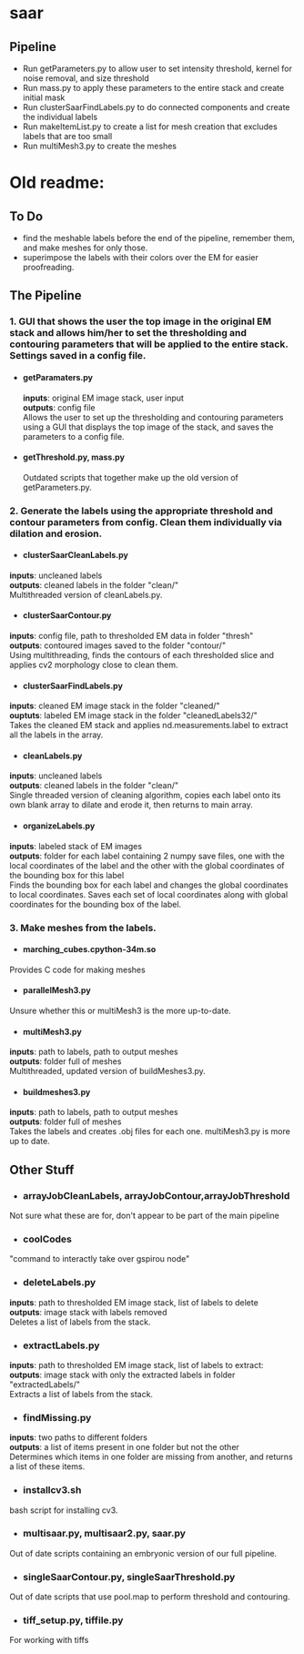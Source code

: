 # saar

## Pipeline

- Run getParameters.py to allow user to set intensity threshold, kernel for noise removal, and size threshold
- Run mass.py to apply these parameters to the entire stack and create initial mask
- Run clusterSaarFindLabels.py to do connected components and create the individual labels
- Run makeItemList.py to create a list for mesh creation that excludes labels that are too small
- Run multiMesh3.py to create the meshes 

# Old readme:
## To Do
- find the meshable labels before the end of the pipeline, remember them, and make meshes for only those.
- superimpose the labels with their colors over the EM for easier proofreading.

## The Pipeline

### 1. GUI that shows the user the top image in the original EM stack and allows him/her to set the thresholding and contouring parameters that will be applied to the entire stack. Settings saved in a config file.

- #### getParamaters.py
  **inputs**: original EM image stack, user input  
  **outputs**: config file  
  Allows the user to set up the thresholding and contouring parameters using a GUI that displays the top image of the stack, and saves the parameters to a config file.

- #### getThreshold.py, mass.py
  Outdated scripts that together make up the old version of getParameters.py.

### 2. Generate the labels using the appropriate threshold and contour parameters from config. Clean them individually via dilation and erosion.

- #### clusterSaarCleanLabels.py
 **inputs**: uncleaned labels  
 **outputs**: cleaned labels in the folder "clean/"  
 Multithreaded version of cleanLabels.py.

- #### clusterSaarContour.py
 **inputs**: config file, path to thresholded EM data in folder "thresh"  
 **outputs**: contoured images saved to the folder "contour/"  
 Using multithreading, finds the contours of each thresholded slice and applies cv2 morphology close to clean them.
 
- #### clusterSaarFindLabels.py
 **inputs**: cleaned EM image stack in the folder "cleaned/"  
 **ouptuts**: labeled EM image stack in the folder "cleanedLabels32/"  
 Takes the cleaned EM stack and applies nd.measurements.label to extract all the labels in the array.

- #### cleanLabels.py
 **inputs**: uncleaned labels  
 **outputs**: cleaned labels in the folder "clean/"  
 Single threaded version of cleaning algorithm, copies each label onto its own blank array to dilate and erode it, then returns to main array.

- #### organizeLabels.py
 **inputs**: labeled stack of EM images  
 **outputs**: folder for each label containing 2 numpy save files, one with the local coordinates of the label and the other with the global coordinates of the bounding box for this label  
 Finds the bounding box for each label and changes the global coordinates to local coordinates. Saves each set of local coordinates along with global coordinates for the bounding box of the label.

### 3. Make meshes from the labels.

- #### marching_cubes.cpython-34m.so
 Provides C code for making meshes

- #### parallelMesh3.py
 Unsure whether this or multiMesh3 is the more up-to-date.

- #### multiMesh3.py
 **inputs**: path to labels, path to output meshes  
 **outputs**: folder full of meshes  
 Multithreaded, updated version of buildMeshes3.py.
 
- #### buildmeshes3.py
 **inputs**: path to labels, path to output meshes  
 **outputs**: folder full of meshes  
 Takes the labels and creates .obj files for each one. multiMesh3.py is more up to date.

## Other Stuff

- ### arrayJobCleanLabels, arrayJobContour,arrayJobThreshold
 Not sure what these are for, don't appear to be part of the main pipeline

- ### coolCodes
 "command to interactly take over gspirou node"

- ### deleteLabels.py
 **inputs**: path to thresholded EM image stack, list of labels to delete  
 **outputs**: image stack with labels removed  
 Deletes a list of labels from the stack.

- ### extractLabels.py
 **inputs**: path to thresholded EM image stack, list of labels to extract:  
 **outputs**: image stack with only the extracted labels in folder "extractedLabels/"  
 Extracts a list of labels from the stack.

- ### findMissing.py
 **inputs**: two paths to different folders  
 **outputs**: a list of items present in one folder but not the other  
 Determines which items in one folder are missing from another, and returns a list of these items.

- ### installcv3.sh
 bash script for installing cv3.

- ### multisaar.py, multisaar2.py, saar.py
 Out of date scripts containing an embryonic version of our full pipeline.

- ### singleSaarContour.py, singleSaarThreshold.py
 Out of date scripts that use pool.map to perform threshold and contouring.

- ### tiff_setup.py, tiffile.py
 For working with tiffs
